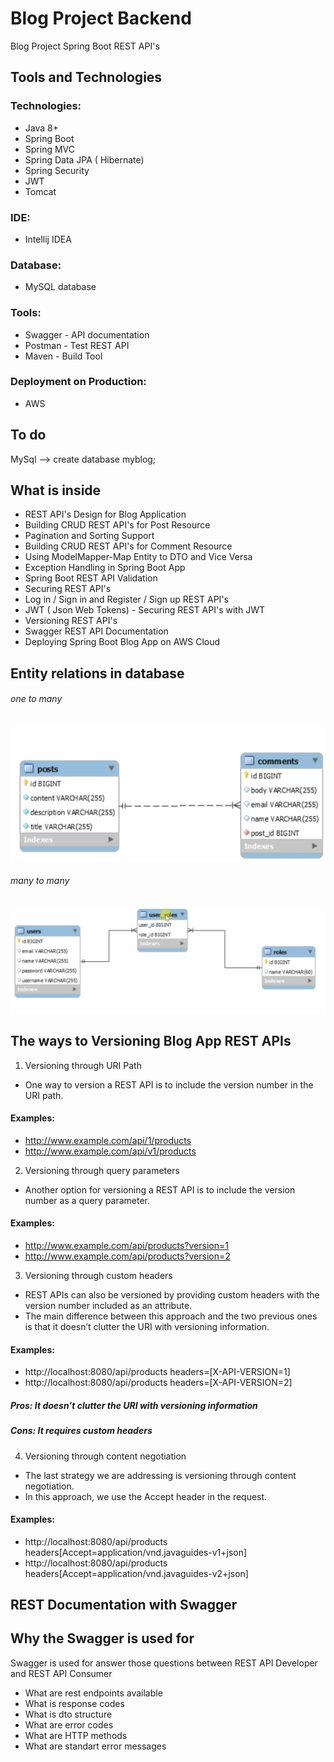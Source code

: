# Blog Project Backend
Blog Project Spring Boot REST API's

## Tools and Technologies

### Technologies:
- Java 8+
- Spring Boot
- Spring MVC
- Spring Data JPA ( Hibernate)
- Spring Security
- JWT
- Tomcat

### IDE:
- Intellij IDEA

### Database:

- MySQL database

### Tools:
 
- Swagger - API documentation
- Postman - Test REST API
- Maven - Build Tool

### Deployment on Production:
- AWS

## To do
MySql  -->  create database myblog;

## What is inside
- REST API's Design for Blog Application
- Building CRUD REST API's for Post Resource
- Pagination and Sorting Support
- Building CRUD REST API's for Comment Resource
- Using ModelMapper-Map Entity to DTO and Vice Versa
- Exception Handling in Spring Boot App
- Spring Boot REST API Validation
- Securing REST API's
- Log in / Sign in and Register / Sign up REST API's
- JWT ( Json Web Tokens) - Securing REST API's with JWT
- Versioning REST API's
- Swagger REST API Documentation
- Deploying Spring Boot Blog App on AWS Cloud

## Entity relations in database
###### one to many
 ![](https://github.com/gltnlkl/BlogProject/blob/master/src/main/java/com/gulukal/blogspringtrestapi/utils/image/one%20to%20many%20bi-direct..jpg)
 
###### many to many
 ![](https://github.com/gltnlkl/BlogProject/blob/master/src/main/java/com/gulukal/blogspringtrestapi/utils/image/many%20to%20many.jpg)
 
## The ways to Versioning Blog App REST APIs

1. Versioning through URI Path
- One way to version a REST API is to include the version number in the URI path.
#### Examples:
- http://www.example.com/api/1/products 
- http://www.example.com/api/v1/products

2. Versioning through query parameters
- Another option for versioning a REST API is to include the version number as a query parameter.
#### Examples:
- http://www.example.com/api/products?version=1 
- http://www.example.com/api/products?version=2

3. Versioning through custom headers
- REST APIs can also be versioned by providing custom headers with the version number included as an attribute.
- The main difference between this approach and the two previous ones is that it doesn’t clutter the URI with versioning information.
#### Examples:
- http://localhost:8080/api/products headers=[X-API-VERSION=1]
- http://localhost:8080/api/products headers=[X-API-VERSION=2]
##### Pros: It doesn’t clutter the URI with versioning information
##### Cons: It requires custom headers

4. Versioning through content negotiation
- The last strategy we are addressing is versioning through content negotiation.
- In this approach, we use the Accept header in the request.
#### Examples:
- http://localhost:8080/api/products headers[Accept=application/vnd.javaguides-v1+json] 
- http://localhost:8080/api/products headers[Accept=application/vnd.javaguides-v2+json]

## REST Documentation with Swagger
## Why the Swagger is used for
Swagger is used for answer those questions between REST API Developer and REST API Consumer
- What are rest endpoints available
- What is response codes
- What is dto structure
- What are error codes
- What are HTTP methods
- What are standart error messages
